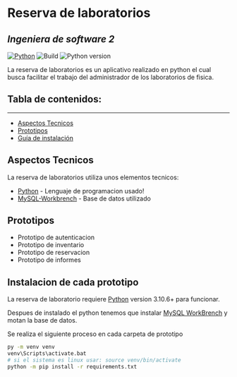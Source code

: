 # Reserva de laboratorios
## _Ingeniera de software 2_

[![Python](https://www.londonacademyofit.co.uk/blog/images/1007/python_logo_1.png)](https://www.python.org/)
![Build](https://img.shields.io/badge/build-in%20process-orange) ![Python version](https://img.shields.io/badge/python-3.10.6-blue)

La reserva de laboratorios es un aplicativo realizado en python el cual busca facilitar el trabajo del administrador de los laboratorios de fisica.

## Tabla de contenidos:
---

- [Aspectos Tecnicos](#Aspectos-Tecnicos)
- [Prototipos](#Prototipos)
- [Guía de instalación](##Instalacion-de-cada-prototipo)



## Aspectos Tecnicos

La reserva de laboratorios utiliza unos elementos tecnicos:

- [Python](https://www.python.org/) - Lenguaje de programacion usado!
- [MySQL-Workbrench](https://www.mysql.com/products/workbench/) - Base de datos utilizado

## Prototipos

 - Prototipo de autenticacion
 - Prototipo de inventario
 - Prototipo de reservacion
 - Prototipo de informes

## Instalacion de cada prototipo

La reserva de laboratorio requiere [Python](https://www.python.org/) version 3.10.6+ para funcionar.

Despues de instalado el python tenemos que instalar [MySQL WorkBrench](https://www.mysql.com/products/workbench/) y motan la base de datos.

Se realiza el siguiente proceso en cada carpeta de prototipo

```sh
py -m venv venv
venv\Scripts\activate.bat
# si el sistema es linux usar: source venv/bin/activate
python -m pip install -r requirements.txt
```
